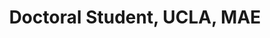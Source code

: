 ---
name: Eric Peltola
title:  Doctoral Student, UCLA, MAE
image: /img/organizers/peltola_eric.jpg
link: https://www.linkedin.com/in/epeltola/
---